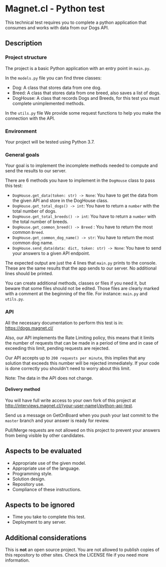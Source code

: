# Magnet.cl - Python test

This technical test requires you to complete a python application that consumes and works with data from our Dogs API.

## Description

### Project structure

The project is a basic Python application with an entry point in `main.py`.

In the `models.py` file you can find three classes:
* Dog: A class that stores data from one dog.
* Breed: A class that stores data from one breed, also saves a list of dogs.
* DogHouse: A class that records Dogs and Breeds, for this test you must complete unimplemented methods.

In the `utils.py` file We provide some request functions to help you make the connection with the API.

### Environment

Your project will be tested using Python 3.7.

### General goals

Your goal is to implement the incomplete methods needed to compute and send the results to our server.

There are 6 methods you have to implement in the `DogHouse` class to pass
this test:

* `DogHouse.get_data(token: str) -> None`: You have to get the data from the given API and store in the DogHouse class.
* `DogHouse.get_total_dogs() -> int`: You have to return a `number` with the total number of dogs.
* `DogHouse.get_total_breeds() -> int`: You have to return a `number` with the total number of breeds.
* `DogHouse.get_common_breed() -> Breed` : You have to return the most common `Breed`.
* `DogHouse.get_common_dog_name() -> str`: You have to return the most common dog name.
* `DogHouse.send_data(data: dict, token: str) -> None`: You have to send your answers to a given API endpoint.

The expected output are just the 4 lines that `main.py` prints to the
console. These are the same results that the app sends to our server. No additional lines should be printed.

You can create additional methods, classes or files if you need it, but beware
that some files should not be edited. Those files are clearly marked with a
comment at the beginning of the file. For instance: `main.py` and `utils.py`.


### API

All the necessary documentation to perform this test is in: https://dogs.magnet.cl/

Also, our API implements the Rate Limiting policy, this means that it limits the number of requests that can be made in a period of time and in case of exceeding this limit, pending requests are rejected.

Our API accepts up to `200 requests per minute`, this implies that any
solution that exceeds this number will be rejected immediately. If your code
is done correctly you shouldn't need to worry about this limit.

Note: The data in the API does not change.

#### Delivery method

You will have full write access to your own fork of this project at
http://interviews.magnet.cl/{your-user-name}/python-api-test.

Send us a message on GetOnBoard when you push your
last commit to the `master` branch and your answer is ready for review.

Pull/Merge requests are not allowed on this project to prevent your answers
from being visible by other candidates.

## Aspects to be evaluated

* Appropriate use of the given model.
* Appropriate use of the language.
* Programming style.
* Solution design.
* Repository use.
* Compliance of these instructions.

## Aspects to be ignored

* Time you take to complete this test.
* Deployment to any server.

## Additional considerations

This is **not** an open source project.
You are not allowed to publish copies of this repository to other sites.
Check the LICENSE file if you need more information.
